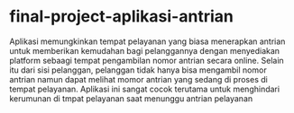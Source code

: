 # final-project-aplikasi-antrian
Aplikasi memungkinkan tempat pelayanan yang biasa menerapkan antrian untuk memberikan kemudahan bagi pelanggannya dengan menyediakan platform sebaagi tempat pengambilan nomor antrian secara online. Selain itu dari sisi pelanggan, pelanggan tidak hanya bisa mengambil nomor antrian namun dapat melihat momor antrian yang sedang di proses di tempat pelayanan. Aplikasi ini sangat cocok terutama untuk menghindari kerumunan di tmpat pelayanan saat menunggu antrian pelayanan
